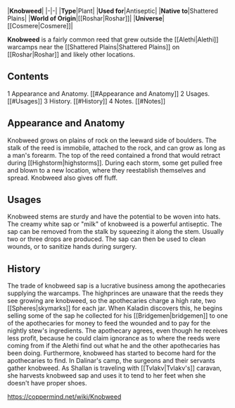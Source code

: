 |**Knobweed**|
|-|-|
|**Type**|Plant|
|**Used for**|Antiseptic|
|**Native to**|Shattered Plains|
|**World of Origin**|[[Roshar\|Roshar]]|
|**Universe**|[[Cosmere\|Cosmere]]|

**Knobweed** is a fairly common reed that grew outside the [[Alethi\|Alethi]] warcamps near the [[Shattered Plains\|Shattered Plains]] on [[Roshar\|Roshar]] and likely other locations.

## Contents

1 Appearance and Anatomy. [[#Appearance and Anatomy]] 
2 Usages. [[#Usages]] 
3 History. [[#History]] 
4 Notes. [[#Notes]] 


## Appearance and Anatomy
Knobweed grows on plains of rock on the leeward side of boulders. The stalk of the reed is immobile, attached to the rock, and can grow as long as a man's forearm. The top of the reed contained a frond that would retract during [[Highstorm\|highstorms]]. During each storm, some get pulled free and blown to a new location, where they reestablish themselves and spread. Knobweed also gives off fluff.

## Usages
Knobweed stems are sturdy and have the potential to be woven into hats.
The creamy white sap or "milk" of knobweed is a powerful antiseptic. The sap can be removed from the stalk by squeezing it along the stem. Usually two or three drops are produced. The sap can then be used to clean wounds, or to sanitize hands during surgery.

## History
The trade of knobweed sap is a lucrative business among the apothecaries supplying the warcamps. The highprinces are unaware that the reeds they see growing are knobweed, so the apothecaries charge a high rate, two [[Spheres\|skymarks]] for each jar. When Kaladin discovers this, he begins selling some of the sap he collected for his [[Bridgemen\|bridgemen]] to one of the apothecaries for money to feed the wounded and to pay for the nightly stew's ingredients. The apothecary agrees, even though he receives less profit, because he could claim ignorance as to where the reeds were coming from if the Alethi find out what he and the other apothecaries has been doing. Furthermore, knobweed has started to become hard for the apothecaries to find. In Dalinar's camp, the surgeons and their servants gather knobweed.
As Shallan is traveling with [[Tvlakv\|Tvlakv's]] caravan, she harvests knobweed sap and uses it to tend to her feet when she doesn't have proper shoes.



https://coppermind.net/wiki/Knobweed